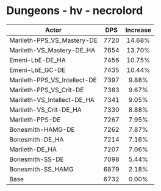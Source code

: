 # Dungeons - hv - necrolord
| Actor | DPS | Increase |
|---|:---:|:---:|
|Marileth-PPS_VS_Mastery-DE|7720|14.68%|
|Marileth-VS_Mastery-DE_HA|7654|13.70%|
|Emeni-LbE-DE_HA|7456|10.75%|
|Emeni-LbE_GC-DE|7435|10.44%|
|Marileth-PPS_VS_Intellect-DE|7397|9.88%|
|Marileth-PPS_VS_Crit-DE|7383|9.67%|
|Marileth-VS_Intellect-DE_HA|7341|9.05%|
|Marileth-VS_Crit-DE_HA|7330|8.88%|
|Marileth-PPS-DE|7267|7.95%|
|Bonesmith-HAMG-DE|7262|7.87%|
|Bonesmith-DE_HA|7214|7.16%|
|Marileth-DE_HA|7207|7.06%|
|Bonesmith-SS-DE|7098|5.44%|
|Bonesmith-SS_HAMG|6879|2.18%|
|Base|6732|0.00%|
